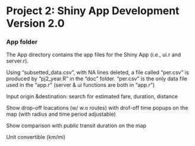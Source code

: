 # Project 2: Shiny App Development Version 2.0
### App folder

The App directory contains the app files for the Shiny App (i.e., ui.r and server.r).

Using “subsetted_data.csv”, with NA lines deleted, a file called “per.csv” is produced by “pj2_year.R” in the “doc” folder. “per.csv” is the only data file used in the “app.r” (server & ui functions are both in “app.r”)

Input origin &destination: search for estimated fare, duration, distance

Show drop-off loacations (w/ w.o routes) with drof-off time popups on the map (with radius and time period adjustable)

Show comparison with public transit duration on the map

Unit convertible (km/mi)
